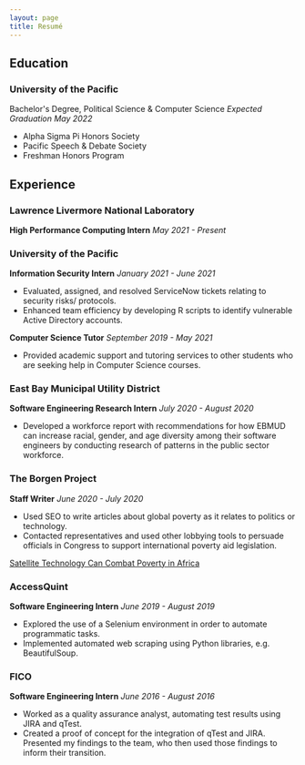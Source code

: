 ```yaml
---
layout: page
title: Resumé
---
```


## Education
### University of the Pacific           
Bachelor's Degree, Political Science & Computer Science
_Expected Graduation May 2022_
- Alpha Sigma Pi Honors Society
- Pacific Speech & Debate Society
- Freshman Honors Program

## Experience
### Lawrence Livermore National Laboratory
__High Performance Computing Intern__
_May 2021 - Present_

### University of the Pacific
__Information Security Intern__
_January 2021 - June 2021_
- Evaluated, assigned, and resolved ServiceNow tickets relating to security risks/ protocols.
- Enhanced team efficiency by developing R scripts to identify vulnerable Active Directory accounts.

__Computer Science Tutor__
_September 2019 - May 2021_
- Provided academic support and tutoring services to other students who are seeking help in Computer Science courses.

### East Bay Municipal Utility District
__Software Engineering Research Intern__
_July 2020 - August 2020_
- Developed a workforce report with recommendations for how EBMUD can increase racial, gender, and age diversity among their software engineers by conducting research of patterns in the public sector workforce.

### The Borgen Project
__Staff Writer__
_June 2020 - July 2020_
- Used SEO to write articles about global poverty as it relates to politics or technology.
- Contacted representatives and used other lobbying tools to persuade officials in Congress to support international poverty aid legislation.

[Satellite Technology Can Combat Poverty in Africa](https://borgenproject.org/satellite-technology-can-combat-poverty/)

### AccessQuint
__Software Engineering Intern__
_June 2019 - August 2019_
- Explored the use of a Selenium environment in order to automate programmatic tasks.
- Implemented automated web scraping using Python libraries, e.g. BeautifulSoup.

### FICO
__Software Engineering Intern__
_June 2016 - August 2016_
- Worked as a quality assurance analyst, automating test results using JIRA and qTest.
- Created a proof of concept for the integration of qTest and JIRA. Presented my findings to the team, who then used those findings to inform their transition.

